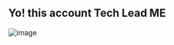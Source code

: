 ## Yo! this account Tech Lead ME

![image](https://github.com/user-attachments/assets/ec85c800-34f6-4926-a5d1-29056c4f46a9)
